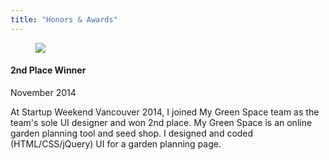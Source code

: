 ```yaml
---
title: "Honors & Awards"
---
```


<figure class="resume-img"><img src="{{ site.url }}/images/honors-and-awards.png" class="img-responsive"></figure>

#### 2nd Place Winner

<p class="resume-date">November 2014</p>

At Startup Weekend Vancouver 2014, I joined My Green Space team as the team's sole UI designer and won 2nd place. My Green Space is an online garden planning tool and seed shop. I designed and coded (HTML/CSS/jQuery) UI for a garden planning page.
